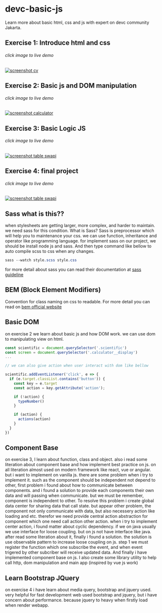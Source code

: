 # devc-basic-js
Learn more about basic html, css and js with expert on devc community Jakarta.

## Exercise 1: Introduce html and css
###### click image to live demo
[![screenshot cv](sc-cv.png "exercise 1 introduce html and css")](https://vendywira.github.io/devc-basic-js/src/exercise-1-introduce-html-css/)

## Exercise 2: Basic js and DOM manipulation
###### click image to live demo
[![screenshot calculator](sc-calculator.png "exercise 2 basic js and dom manipulation")](https://vendywira.github.io/devc-basic-js/src/exercise-2-basic-js-and-dom-manipulation/)

## Exercise 3: Basic Logic JS
###### click image to live demo
[![screenshot table swapi](sc-table-swapi.png "click to preview")](https://vendywira.github.io/devc-basic-js/src/exercise-3-javascript-and-basic-logic/)

## Exercise 4: final project
###### click image to live demo
[![screenshot table swapi](sc-final-project.png "click to preview")](https://vendywira.github.io/devc-basic-js/src/exercise-4-final-project/)

## Sass what is this??
when stylesheets are getting larger, more complex,
 and harder to maintain. we need sass for this condition. 
What is Sass? Sass is preprocessor which will help you to maintenance your css. we can use function, inheritance and
 operator like programming language.
 for implement sass on our project, we should be install node js and sass.
And then type command like bellow to auto compile scss to css when any changes.
```sass
sass --watch style.scss style.css
```

for more detail about sass you can read their documentation at [sass guideline](https://sass-lang.com/guide)

## BEM (Block Element Modifiers)
Convention for class naming on css to readable. For more detail you can read on [bem official website](http://getbem.com/introduction/)

## Basic DOM 
on exercise 2 we learn about basic js and how DOM work. we can use dom to manipulating view on html.

```javascript
const scientific = document.querySelector('.scientific')
const screen = document.querySelector('.calculator__display')
...

// we can also give action when user interact with dom like bellow

scientific.addEventListener('click', e => {
  if (e.target.classList.contains('button')) {
    const key = e.target
    const action = key.getAttribute('action');

    if (!action) {
      typeNumber()
    }

    if (action) {
      actions(action)
    }
  }
})
```
## Component Base
on exercise 3, I learn about function, class and object. also i read some literation about component base and how implement best practice on js. on all literation almost used on modern framework like react, vue or angular. but i want to implement on vanilla js. there are some problem when i try to implement it. such as the component should be independent not depend to other, first problem i found about how to communicate between components.
and i found a solution to provide each components their own data and will passing when communicate. but we must be remember, component is independent to other.
To resolve this problem i create global data center for sharing data that call state. but appear other problem, the component not only communicate with data, but also necessery action like loading and etc. therefor we need provide central action abstraction for component which one need call action other action. when i try to implement center action, i found matter about cyclic dependency. if we on java usually we use interface for loose coupling. but on js not have interface like java. after read some literation about it, finally i found a solution. the solution is use observable pattern to increase loose coupling on js. step 1 we must register the function which one subscribe the event, and when event trigered by other subcriber will receive updated data. And finally i have implemented component base on js. I also create some library utility to help call http, dom manipulation and main app (inspired by vue js work)

## Learn Bootstrap JQuery
on exercise 4 i have learn about media query, bootstrap and jquery used. very helpful for fast development web used bootstrap and jquery, but i have concern about performance. because jquery to heavy when firstly load when render webapp.